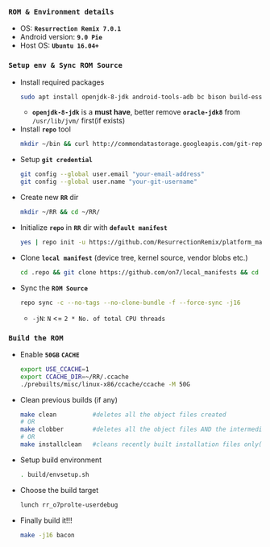 ### **`ROM & Environment details`**
- OS: **`Resurrection Remix 7.0.1`**
- Android version: **`9.0 Pie`**
- Host OS: **`Ubuntu 16.04+`**

### **`Setup env & Sync ROM Source`**
- Install required packages
	```bash
	sudo apt install openjdk-8-jdk android-tools-adb bc bison build-essential ccache curl flex g++-multilib gcc-multilib git-core gnupg gperf htop imagemagick lib32ncurses5-dev lib32readline-dev lib32z1-dev libc6-dev libcurl4-openssl-dev libesd0-dev libgl1-mesa-dev liblz4-tool libncurses5-dev libsdl1.2-dev libssl-dev libwxgtk3.0-dev libx11-dev libxml2 libxml2-utils lzop maven ncftp nss-updatedb pngcrush python-lunch rsync schedtool screen squashfs-tools tmux unzip w3m x11proto-core-dev xsltproc yasm zip zlib1g-dev
	```
	- **`openjdk-8-jdk`** is a **must have**, better remove **`oracle-jdk8`** from `/usr/lib/jvm/` first(if exists)
- Install **`repo`** tool
	```bash
	mkdir ~/bin && curl http://commondatastorage.googleapis.com/git-repo-downloads/repo > ~/bin/repo && chmod a+x ~/bin/repo
	```
- Setup **`git credential`**
	```bash
	git config --global user.email "your-email-address"
	git config --global user.name "your-git-username"
	```
- Create new **`RR`** dir
	```bash
	mkdir ~/RR && cd ~/RR/
	```
- Initialize **`repo`** in **`RR`** dir with **`default manifest`**
	```bash
	yes | repo init -u https://github.com/ResurrectionRemix/platform_manifest.git -b pie --depth=1
	```
- Clone **`local manifest`** (device tree, kernel source, vendor blobs etc.)
	```bash
	cd .repo && git clone https://github.com/on7/local_manifests && cd ..
	```
- Sync the **`ROM Source`**
	```bash
	repo sync -c --no-tags --no-clone-bundle -f --force-sync -j16
	```
	- `-jN`: `N` <= `2 * No. of total CPU threads`

### **`Build the ROM`**
- Enable **`50GB`** **`CACHE`**
	```bash
	export USE_CCACHE=1
	export CCACHE_DIR=~/RR/.ccache
	./prebuilts/misc/linux-x86/ccache/ccache -M 50G
	```
- Clean previous builds (if any)
	```bash
	make clean			#deletes all the object files created
	# OR
	make clobber  		#deletes all the object files AND the intermediate dependency files generated
	# OR
	make installclean   #cleans recently built installation files only(useful for quick recompilation)
	```
- Setup build environment
	```bash
	. build/envsetup.sh
	```
- Choose the build target
	```bash
	lunch rr_o7prolte-userdebug
	```
- Finally build it!!!
	```bash
	make -j16 bacon
	```
